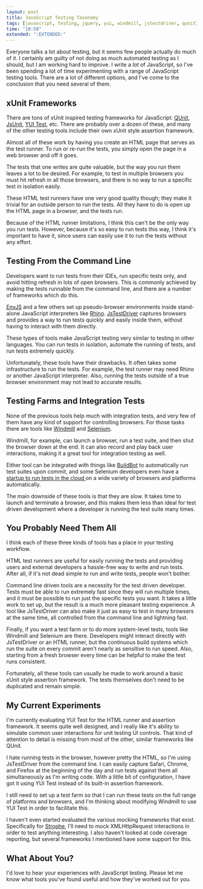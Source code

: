 ```yaml
---
layout: post
title: JavaScript Testing Taxonomy
tags: [javascript, testing, jquery, yui, windmill, jstestdriver, qunit]
time: "18:58"
extended: ":EXTENDED:"
---
```


Everyone talks a lot about testing, but it seems few people actually
do much of it. I certainly am guilty of not doing as much automated
testing as I should, but I am working hard to improve. I write a *lot*
of JavaScript, so I've been spending a lot of time experimenting with
a range of JavaScript testing tools. There are a lot of different
options, and I've come to the conclusion that you need several of
them.

## xUnit Frameworks

There are tons of xUnit inspired testing frameworks for JavaScript:
[QUnit](http://docs.jquery.com/qunit),
[JsUnit](http://www.jsunit.net), [YUI
Test](http://developer.yahoo.com/yui/3/test/), etc. There are probably
over a dozen of these, and many of the other testing tools include
their own xUnit style assertion framework.

Almost all of these work by having you create an HTML page that serves
as the test runner.  To run or re-run the tests, you simply open the
page in a web browser and off it goes.

The tests that one writes are quite valuable, but the way you run them
leaves a lot to be desired. For example, to test in multiple browsers
you must hit refresh in all those browsers, and there is no way to run
a specific test in isolation easily.

These HTML test runners have one very good quality though; they make
it trivial for an outside person to run the tests.  All they have to
do is open up the HTML page in a browser, and the tests run.

Because of the HTML runner limitations, I think this can't be the only
way you run tests. However, because it's so easy to run tests this
way, I think it's important to have it, since users can easily use it
to run the tests without any effort.

## Testing From the Command Line

Developers want to run tests from their IDEs, run specific tests only,
and avoid hitting refresh in lots of open browsers. This is commonly
achieved by making the tests runnable from the command line, and there
are a number of frameworks which do this.

[EnvJS](http://code.google.com/p/envjs/) and a few others set up
pseudo-browser environments inside stand-alone JavaScript interpreters
like
[Rhino](http://www.mozilla.org/rhino/). [JsTestDriver](http://code.google.com/p/js-test-driver/)
captures browsers and provides a way to run tests quickly and easily
inside them, without having to interact with them directly.

These types of tools make JavaScript testing very similar to testing
in other languages. You can run tests in isolation, automate the
running of tests, and run tests extremely quickly.

Unfortunately, these tools have their drawbacks.  It often takes some
infrastructure to run the tests. For example, the test runner may need
Rhino or another JavaScript interpreter. Also, running the tests
outside of a true browser environment may not lead to accurate
results.

## Testing Farms and Integration Tests

None of the previous tools help much with integration tests, and very
few of them have any kind of support for controlling browsers. For
those tasks there are tools like [Windmill](http://www.getwindmill.com) and [Selenium](http://seleniumhq.org).

Windmill, for example, can launch a browser, run a test suite, and
then shut the browser down at the end. It can also record and play
back user interactions, making it a great tool for integration testing
as well.

Either tool can be integrated with things like [BuildBot](http://buildbot.net) to
automatically run test suites upon commit, and some Selenium
developers even have a [startup to run tests in the cloud
](http://saucelabs.com/) on a wide
variety of browsers and platforms automatically.

The main downside of these tools is that they are slow. It takes time
to launch and terminate a browser, and this makes them less than ideal
for test driven development where a developer is running the test
suite many times.

## You Probably Need Them All

I think each of these three kinds of tools has a place in your testing
workflow.

HTML test runners are useful for easily running the tests and
providing users and external developers a hassle-free way to write
and run tests. After all, if it's not dead simple to run and write
tests, people won't bother.

Command line driven tools are a necessity for the test driven
developer. Tests must be able to run extremely fast since they will
run multiple times, and it must be possible to run just the specific
tests you want.  It takes a little work to set up, but the result is a
much more pleasant testing experience.  A tool like JsTestDriver can
also make it just as easy to test in many browsers at the same time,
all controlled from the command line and lightning fast.

Finally, if you want a test farm or to do more system-level tests,
tools like Windmill and Selenium are there.  Developers might interact
directly with JsTestDriver or an HTML runner, but the continuous build
systems which run the suite on every commit aren't nearly as sensitive
to run speed. Also, starting from a fresh browser every time can be
helpful to make the test runs consistent.

Fortunately, all these tools can usually be made to work around a
basic xUnit style assertion framework.  The tests themselves don't
need to be duplicated and remain simple.

## My Current Experiments

I'm currently evaluating YUI Test for the HTML runner and assertion
framework. It seems quite well designed, and I really like it's
ability to simulate common user interactions for unit testing UI
controls. That kind of attention to detail is missing from most of the
other, similar frameworks like QUnit.

I hate running tests in the browser, however pretty the HTML, so I'm
using JsTestDriver from the command line. I can easily capture Safari,
Chrome, and Firefox at the beginning of the day and run tests against
them all simultaneously as I'm writing code. With a little bit of
configuration, I have got it using YUI Test instead of its built-in
assertion framework.

I still need to set up a test farm so that I can run these tests on
the full range of platforms and browsers, and I'm thinking about
modifying Windmill to use YUI Test in order to facilitate this.

I haven't even started evaluated the various mocking frameworks that
exist. Specifically for [Strophe](http://code.stanziq.com/strophe),
I'll need to mock XMLHttpRequest interactions in order to test
anything interesting. I also haven't looked at code coverage
reporting, but several frameworks I mentioned have some support for
this.

## What About You?

I'd love to hear your experiences with JavaScript testing. Please let
me know what tools you've found useful and how they've worked out for you.
